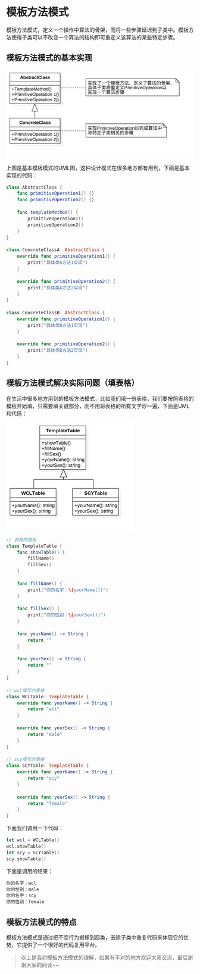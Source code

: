 # 模板方法模式

模板方法模式，定义一个操作中算法的骨架，而将一些步骤延迟到子类中。模板方法使得子类可以不改变一个算法的结构即可重定义该算法的某些特定步骤。

## 模板方法模式的基本实现

![](TemplateMethod.png)

上图是基本模板模式的UML图，这种设计模式在很多地方都有用到，下面是基本实现的代码：

```swift
class AbstractClass {
    func primitiveOperation1() {}
    func primitiveOperation2() {}
    
    func templateMethod() {
        primitiveOperation1()
        primitiveOperation2()
    }
}

class ConcreteClassA: AbstractClass {
    override func primitiveOperation1() {
        print("具体类A方法1实现")
    }
    
    override func primitiveOperation2() {
        print("具体类A方法2实现")
    }
}

class ConcreteClassB: AbstractClass {
    override func primitiveOperation1() {
        print("具体类B方法1实现")
    }
    
    override func primitiveOperation2() {
        print("具体类B方法2实现")
    }
}
```

## **模板方法模式解决实际问题（填表格）**

在生活中很多地方用到的模板方法模式，比如我们填一份表格，我们要按照表格的模板开始填，只需要填关键部分，而不用将表格的所有文字炒一遍，下面是UML和代码：

![](TemplateTable.png)

```swift
// 表格的模板
class TemplateTable {
    func showTable() {
        fillName()
        fillSex()
    }
    
    func fillName() {
        print("你的名字：\(yourName())")
    }
    
    func fillSex() {
        print("你的性别：\(yourSex())")
    }
    
    func yourName() -> String {
        return ""
    }
    
    func yourSex() -> String {
        return ""
    }
}

// wcl填写的表格
class WCLTable: TemplateTable {
    override func yourName() -> String {
        return "wcl"
    }
    
    override func yourSex() -> String {
        return "male"
    }
}

// scy填写的表格
class SCYTable: TemplateTable {
    override func yourName() -> String {
        return "scy"
    }
    
    override func yourSex() -> String {
        return "female"
    }
}
```

下面我们调用一下代码：

```swift
let wcl = WCLTable()
wcl.showTable()
let scy = SCYTable()
scy.showTable()
```

 下面是调用的结果：

```swift
你的名字：wcl
你的性别：male
你的名字：scy
你的性别：female
```

## 模板方法模式的特点

模板方法模式是通过把不变行为搬移到超类，去除子类中重复代码来体现它的优势，它提供了一个很好的代码复用平台。

> 以上是我对模板方法模式的理解，如果有不对的地方欢迎大家交流，最后谢谢大家的阅读~~
